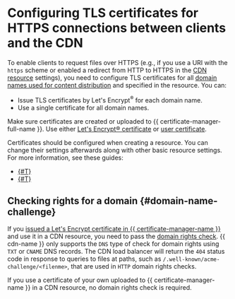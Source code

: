 # Configuring TLS certificates for HTTPS connections between clients and the CDN

To enable clients to request files over HTTPS (e.g., if you use a URI with the `https` scheme or enabled a redirect from HTTP to HTTPS in the [CDN resource](resource.md) settings), you need to configure TLS certificates for all [domain names used for content distribution](resource.md#hostnames) and specified in the resource. You can:

* Issue TLS certificates by Let's Encrypt<sup>®</sup> for each domain name.
* Use a single certificate for all domain names.

Make sure certificates are created or uploaded to {{ certificate-manager-full-name }}. Use either [Let's Encrypt® certificate](../../certificate-manager/concepts/managed-certificate.md) or [user certificate](../../certificate-manager/concepts/imported-certificate.md).

Certificates should be configured when creating a resource. You can change their settings afterwards along with other basic resource settings. For more information, see these guides:

* [{#T}](../operations/resources/create-resource.md)
* [{#T}](../operations/resources/configure-basics.md)

## Checking rights for a domain {#domain-name-challenge}

If you [issued a Let's Encrypt certificate in {{ certificate-manager-name }}](../../certificate-manager/concepts/managed-certificate.md) and use it in a CDN resource, you need to pass the [domain rights check](../../certificate-manager/concepts/challenges.md). {{ cdn-name }} only supports the `DNS` type of check for domain rights using `TXT` or `CNAME` DNS records. The CDN load balancer will return the `404` status code in response to queries to files at paths, such as `/.well-known/acme-challenge/<filenme>`, that are used in `HTTP` domain rights checks.

If you use a certificate of your own uploaded to {{ certificate-manager-name }} in a CDN resource, no domain rights check is required.
